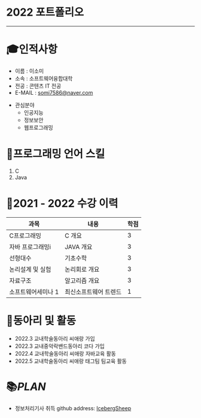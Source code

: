 # 2022 포트폴리오
---
# 🎓인적사항
* 이름 : 이소미
* 소속 : 소프트웨어융합대학
* 전공 : 콘텐츠 IT 전공
* E-MAIL : somi7586@naver.com

- 관심분야
  - 인공지능
  - 정보보안
  - 웹프로그래밍

# 📃프로그래밍 언어 스킬
1. C
2. Java

# 📗2021 - 2022 수강 이력
|과목|내용|학점|
|---|---|---|
|C프로그래밍|C 개요|3|
|자바 프로그래밍i|JAVA 개요|3|
|선형대수|기초수학|3|
|논리설계 및 실험|논리회로 개요|3|
|자료구조|알고리즘 개요|3|
|소프트웨어세미나 1|최신소프트웨어 트렌드|1|

# 📘동아리 및 활동
* 2022.3 교내학술동아리 씨애랑 가입
* 2022.3 교내중악락밴드동아리 코다 가입
* 2022.4 교내학술동아리 씨애랑 자바교육 활동
* 2022.5 교내학술동아리 씨애랑 태그팀 팀교육 활동

# 📚*PLAN*
- 정보처리기사 취득
github address: [IcebergSheep][github]

[github]:https://github.com/IcebergSheep
